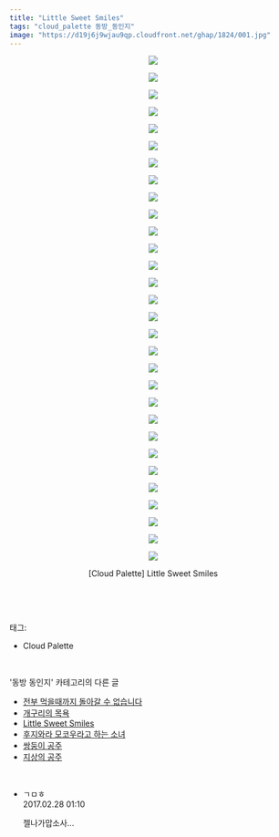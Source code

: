 ```yaml
---
title: "Little Sweet Smiles"
tags: "cloud_palette 동방_동인지"
image: "https://d19j6j9wjau9qp.cloudfront.net/ghap/1824/001.jpg"
---
```

<div class="article">
<p style="text-align: center; clear: none; float: none;"><img src="{{ site.imgserver8 }}/ghap/1824/001.jpg"/></p>
<p style="text-align: center; clear: none; float: none;"><img src="{{ site.imgserver8 }}/ghap/1824/002.jpg"/></p>
<p style="text-align: center; clear: none; float: none;"><img src="{{ site.imgserver8 }}/ghap/1824/003.jpg"/></p>
<p style="text-align: center; clear: none; float: none;"><img src="{{ site.imgserver8 }}/ghap/1824/004.jpg"/></p>
<p style="text-align: center; clear: none; float: none;"><img src="{{ site.imgserver8 }}/ghap/1824/005.jpg"/></p>
<p style="text-align: center; clear: none; float: none;"><img src="{{ site.imgserver8 }}/ghap/1824/006.jpg"/></p>
<p style="text-align: center; clear: none; float: none;"><img src="{{ site.imgserver8 }}/ghap/1824/007.jpg"/></p>
<p style="text-align: center; clear: none; float: none;"><img src="{{ site.imgserver8 }}/ghap/1824/008.jpg"/></p>
<p style="text-align: center; clear: none; float: none;"><img src="{{ site.imgserver8 }}/ghap/1824/009.jpg"/></p>
<p style="text-align: center; clear: none; float: none;"><img src="{{ site.imgserver8 }}/ghap/1824/010.jpg"/></p>
<p style="text-align: center; clear: none; float: none;"><img src="{{ site.imgserver8 }}/ghap/1824/011.jpg"/></p>
<p style="text-align: center; clear: none; float: none;"><img src="{{ site.imgserver8 }}/ghap/1824/012.jpg"/></p>
<p style="text-align: center; clear: none; float: none;"><img src="{{ site.imgserver8 }}/ghap/1824/013.jpg"/></p>
<p style="text-align: center; clear: none; float: none;"><img src="{{ site.imgserver8 }}/ghap/1824/014.jpg"/></p>
<p style="text-align: center; clear: none; float: none;"><img src="{{ site.imgserver8 }}/ghap/1824/015.jpg"/></p>
<p style="text-align: center; clear: none; float: none;"><img src="{{ site.imgserver8 }}/ghap/1824/016.jpg"/></p>
<p style="text-align: center; clear: none; float: none;"><img src="{{ site.imgserver8 }}/ghap/1824/017.jpg"/></p>
<p style="text-align: center; clear: none; float: none;"><img src="{{ site.imgserver8 }}/ghap/1824/018.jpg"/></p>
<p style="text-align: center; clear: none; float: none;"><img src="{{ site.imgserver8 }}/ghap/1824/019.jpg"/></p>
<p style="text-align: center; clear: none; float: none;"><img src="{{ site.imgserver8 }}/ghap/1824/020.jpg"/></p>
<p style="text-align: center; clear: none; float: none;"><img src="{{ site.imgserver8 }}/ghap/1824/021.jpg"/></p>
<p style="text-align: center; clear: none; float: none;"><img src="{{ site.imgserver8 }}/ghap/1824/022.jpg"/></p>
<p style="text-align: center; clear: none; float: none;"><img src="{{ site.imgserver8 }}/ghap/1824/023.jpg"/></p>
<p style="text-align: center; clear: none; float: none;"><img src="{{ site.imgserver8 }}/ghap/1824/024.jpg"/></p>
<p style="text-align: center; clear: none; float: none;"><img src="{{ site.imgserver8 }}/ghap/1824/025.jpg"/></p>
<p style="text-align: center; clear: none; float: none;"><img src="{{ site.imgserver8 }}/ghap/1824/026.jpg"/></p>
<p style="text-align: center; clear: none; float: none;"><img src="{{ site.imgserver8 }}/ghap/1824/027.jpg"/></p>
<p style="text-align: center; clear: none; float: none;"><img src="{{ site.imgserver8 }}/ghap/1824/028.jpg"/></p>
<p style="text-align: center; clear: none; float: none;"><img src="{{ site.imgserver8 }}/ghap/1824/029.jpg"/></p>
<p style="text-align: center; clear: none; float: none;"><img src="{{ site.imgserver8 }}/ghap/1824/030.jpg"/></p>
<p style="text-align: center; clear: none; float: none;">[Cloud Palette] Little Sweet Smiles</p>
<p><br/></p>
</div><br/>
<div class="tagTrail">
<p>태그: </p>
<ul>
<li>Cloud Palette</li>
</ul>
</div><br/>
<div class="another">
<p>'동방 동인지' 카테고리의 다른 글</p>
<ul>
<li><a href="/ghap_1826">전부 먹을때까지 돌아갈 수 없습니다</a></li>
<li><a href="/ghap_1825">개구리의 목욕</a></li>
<li><a href="/ghap_1824">Little Sweet Smiles</a></li>
<li><a href="/ghap_1823">후지와라 모코우라고 하는 소녀</a></li>
<li><a href="/ghap_1822">쌍둥이 공주</a></li>
<li><a href="/ghap_1821">지상의 공주</a></li>
</ul>
</div><br/>
<div class="cb_module cb_fluid">
<div class="cb_wrt cb_profile">
<div class="comment">
<ul>
<li class="cb_thumb_off" id="comment14927292">
<div class="cb_comment_area">
<div class="cb_info_area">
<div class="cb_section">
<span class="cb_nick_name">ㄱㅁㅎ</span>
</div>
<div class="cb_section">
<span class="cb_date">2017.02.28 01:10 </span>
</div>
</div>
<div class="cb_dsc_comment">
<p class="cb_dsc">
											젤나가맙소사...
										</p>
</div>
</div></li>
</ul>
</div>
</div><!-- commentList close -->
</div><br/>
